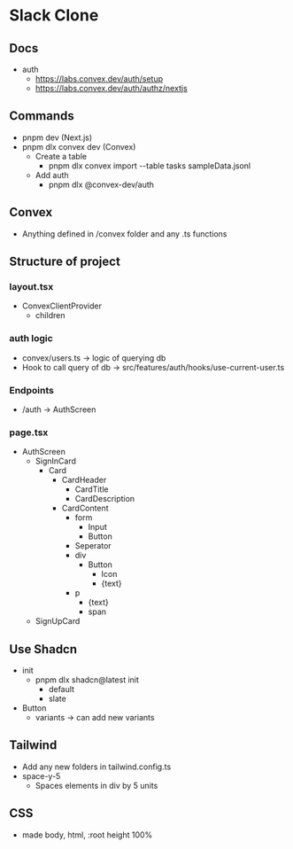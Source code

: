# Slack Clone

## Docs

- auth
  - https://labs.convex.dev/auth/setup
  - https://labs.convex.dev/auth/authz/nextjs

## Commands

- pnpm dev (Next.js)
- pnpm dlx convex dev (Convex)
  - Create a table
    - pnpm dlx convex import --table tasks sampleData.jsonl
  - Add auth
    - pnpm dlx @convex-dev/auth

## Convex

- Anything defined in /convex folder and any .ts functions

## Structure of project

### layout.tsx

- ConvexClientProvider
  - children

### auth logic

- convex/users.ts -> logic of querying db
- Hook to call query of db -> src/features/auth/hooks/use-current-user.ts

### Endpoints

- /auth -> AuthScreen

### page.tsx

- AuthScreen
  - SignInCard
    - Card
      - CardHeader
        - CardTitle
        - CardDescription
      - CardContent
        - form
          - Input
          - Button
        - Seperator
        - div
          - Button
            - Icon
            - {text}
        - p
          - {text}
          - span
  - SignUpCard

## Use Shadcn

- init
  - pnpm dlx shadcn@latest init
    - default
    - slate
- Button
  - variants -> can add new variants

## Tailwind

- Add any new folders in tailwind.config.ts
- space-y-5
  - Spaces elements in div by 5 units

## CSS

- made body, html, :root height 100%
